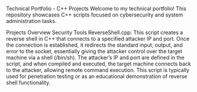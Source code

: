 Technical Portfolio - C++ Projects
Welcome to my technical portfolio! This repository showcases C++ scripts focused on cybersecurity and system administration tasks.

Projects Overview
Security Tools
ReverseShell.cpp: This script creates a reverse shell in C++ that connects to a specified attacker IP and port. Once the connection is established, it redirects the standard input, output, and error to the socket, essentially giving the attacker control over the target machine via a shell (/bin/sh). The attacker’s IP and port are defined in the script, and when compiled and executed, the target machine connects back to the attacker, allowing remote command execution. This script is typically used for penetration testing or as an educational demonstration of reverse shell functionality.
